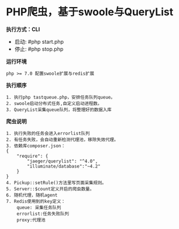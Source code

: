 # PHP爬虫，基于swoole与QueryList

**执行方式：CLI**
- 启动: #php start.php
- 停止: #php stop.php

**运行环境**
``` 
php >= 7.0 配置swoole扩展与redis扩展
``` 

**执行顺序**
```
1. 执行php tastqueue.php，安排任务队列queue。
2. swoole启动分布式任务,自定义启动进程数。
3. QueryList采集queue队列，将整理好的数据入库
```

**爬虫说明**
```
1. 执行失败的任务会进入errorlist队列
2. 有任务失败，会自动重新检测代理池，移除失效代理。
3. 依赖库composer.json：
{
    "require": {
        "jaeger/querylist": "^4.0",
		"illuminate/database":"~4.2"
    }
}
4. Pickup::setRule()方法里写页面采集规则。
5. Server::$count定义开启的爬虫数量。
6. 随机代理，随机agent
7. Redis使用到的key定义：
	queue: 采集任务队列
	errorlist:任务失败队列
	proxy:代理池
```
